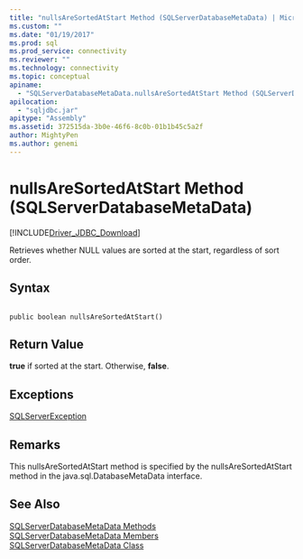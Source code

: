 ```yaml
---
title: "nullsAreSortedAtStart Method (SQLServerDatabaseMetaData) | Microsoft Docs"
ms.custom: ""
ms.date: "01/19/2017"
ms.prod: sql
ms.prod_service: connectivity
ms.reviewer: ""
ms.technology: connectivity
ms.topic: conceptual
apiname: 
  - "SQLServerDatabaseMetaData.nullsAreSortedAtStart Method (SQLServerDatabaseMetaData)"
apilocation: 
  - "sqljdbc.jar"
apitype: "Assembly"
ms.assetid: 372515da-3b0e-46f6-8c0b-01b1b45c5a2f
author: MightyPen
ms.author: genemi
---
```

# nullsAreSortedAtStart Method (SQLServerDatabaseMetaData)
[!INCLUDE[Driver_JDBC_Download](../../../includes/driver_jdbc_download.md)]

  Retrieves whether NULL values are sorted at the start, regardless of sort order.  
  
## Syntax  
  
```  
  
public boolean nullsAreSortedAtStart()  
```  
  
## Return Value  
 **true** if sorted at the start. Otherwise, **false**.  
  
## Exceptions  
 [SQLServerException](../../../connect/jdbc/reference/sqlserverexception-class.md)  
  
## Remarks  
 This nullsAreSortedAtStart method is specified by the nullsAreSortedAtStart method in the java.sql.DatabaseMetaData interface.  
  
## See Also  
 [SQLServerDatabaseMetaData Methods](../../../connect/jdbc/reference/sqlserverdatabasemetadata-methods.md)   
 [SQLServerDatabaseMetaData Members](../../../connect/jdbc/reference/sqlserverdatabasemetadata-members.md)   
 [SQLServerDatabaseMetaData Class](../../../connect/jdbc/reference/sqlserverdatabasemetadata-class.md)  
  
  
